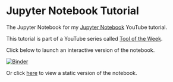 # Jupyter Notebook Tutorial
The Jupyter Notebook for my [Jupyter Notebook](https://www.youtube.com/watch?v=3M4T3_uGLsk) YouTube tutorial.

This tutorial is part of a YouTube series called [Tool of the Week](https://www.youtube.com/watch?v=NFJ0ud30mbA&list=PLMgDVIa0Pg8Uhyyv2UcxAeee9dmCAW-yl).

Click below to launch an interactive version of the notebook.

[![Binder](https://mybinder.org/badge_logo.svg)](https://mybinder.org/v2/gh/MeLikeyCode/ToolOfTheWeekJupyterNotebook/master)

Or click [here](https://github.com/MeLikeyCode/ToolOfTheWeekJupyterNotebook/blob/master/JupyterLab.ipynb) to view a static version of the notebook.
